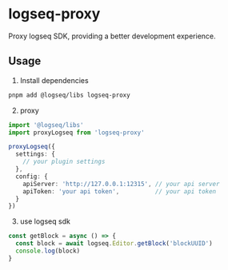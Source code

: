 # logseq-proxy
Proxy logseq SDK, providing a better development experience.

## Usage

1. Install dependencies
```bash
pnpm add @logseq/libs logseq-proxy
```
2. proxy

```ts
import '@logseq/libs'
import proxyLogseq from 'logseq-proxy'

proxyLogseq({
  settings: {
    // your plugin settings
  },
  config: {
    apiServer: 'http://127.0.0.1:12315', // your api server
    apiToken: 'your api token',          // your api token
  }
})
```

3. use logseq sdk

```ts
const getBlock = async () => {
  const block = await logseq.Editor.getBlock('blockUUID')
  console.log(block)
}
```
